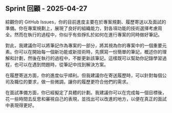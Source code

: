 ## Sprint 回顧 - 2025-04-27

綜觀你的 GitHub Issues，你的目前進度主要在於專案規劃、履歷寄送以及面試的準備。你在專案規劃上，展現了良好的組織能力，對各項功能的技術選擇考慮周全。然而在執行的過程中，你似乎有些掙扎於如何在進行專案的同時做好筆記。

對此，我建議你可以將筆記作為專案的一部分，將其視為你的專案中的一個重要元素。你可以在開始每一個新功能或新技術時，先撰寫一份簡單的筆記，概述你的理解和計劃，然後在執行的過程中，不斷更新該筆記。這樣既可以幫助你記錄學習過程，也可以在遇到問題時，從筆記中找到解決方案。

在履歷寄送方面，你的進度似乎順利。但我建議你在寄送履歷時，可以針對每個公司及職位的要求，做一些微調，讓你的履歷更符合他們的需求。

在面試準備方面，你已經擬定了具體的計劃。我建議你可以在完成每一個目標後，花一些時間去反思和審視自己的表現，並找出可以改進的地方，以便在真正的面試中表現得更好。
